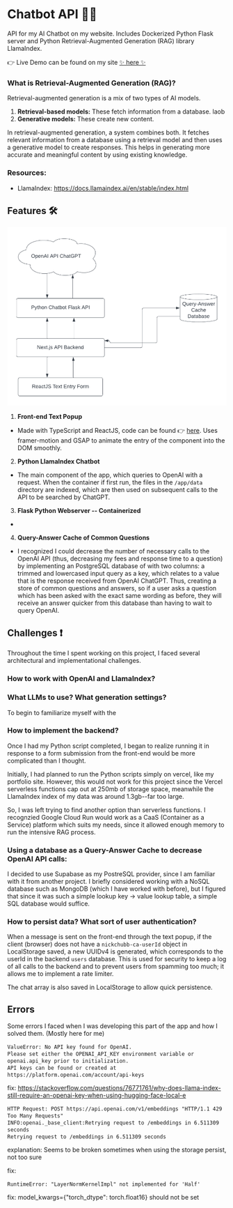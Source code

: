 # Chatbot API 🤖✨

API for my AI Chatbot on my website. Includes Dockerized Python Flask server and Python Retrieval-Augmented Generation (RAG) library LlamaIndex.

👉 Live Demo can be found on my site [✨ here ✨](https://nickchubb.ca)

### What is Retrieval-Augmented Generation (RAG)?


Retrieval-augmented generation is a mix of two types of AI models.

1. **Retrieval-based models:** These fetch information from a database.
laob
2. **Generative models:** These create new content.

In retrieval-augmented generation, a system combines both. It fetches relevant information from a database using a retrieval model and then uses a generative model to create responses. This helps in generating more accurate and meaningful content by using existing knowledge.


### Resources: 

- LlamaIndex: https://docs.llamaindex.ai/en/stable/index.html


## Features 🛠️

![Architecture Diagram](./chatbot-architecture.png)

1. **Front-end Text Popup**

- Made with TypeScript and ReactJS, code can be found 👉 [here](). Uses framer-motion and GSAP to animate the entry of the component into the DOM smoothly. 

2. **Python LlamaIndex Chatbot**

- The main component of the app, which queries to OpenAI with a request. When the container if first run, the files in the `/app/data` directory are indexed, which are then used on subsequent calls to the API to be searched by ChatGPT. 

3. **Flask Python Webserver -- Containerized**

- 

4. **Query-Answer Cache of Common Questions**

- I recognized I could decrease the number of necessary calls to the OpenAI API (thus, decreasing my fees and response time to a question) by implementing an PostgreSQL database of with two columns: a trimmed and lowercased input query as a key, which relates to a value that is the response received from OpenAI ChatGPT. Thus, creating a store of common questions and answers, so if a user asks a question which has been asked with the exact same wording as before, they will receive an answer quicker from this database than having to wait to query OpenAI.

## Challenges ❗️

Throughout the time I spent working on this project, I faced several architectural and implementational challenges.

### How to work with OpenAI and LlamaIndex?

### What LLMs to use? What generation settings?

To begin to familiarize myself with the 

### How to implement the backend?

Once I had my Python script completed, I began to realize running it in response to a form submission from the front-end would be more complicated than I thought. 

Initially, I had planned to run the Python scripts simply on vercel, like my portfolio site. However, this would not work for this project since the Vercel serverless functions cap out at 250mb of storage space, meanwhile the LlamaIndex index of my data was around 1.3gb--far too large. 

So, I was left trying to find another option than serverless functions. I recognzied Google Cloud Run would work as a CaaS (Container as a Service) platform which suits my needs, since it allowed enough memory to run the intensive RAG process.

### Using a database as a Query-Answer Cache to decrease OpenAI API calls:

I decided to use Supabase as my PostreSQL provider, since I am familiar with it from another project. I briefly considered working with a NoSQL database such as MongoDB (which I have worked with before), but I figured that since it was such a simple lookup key -> value lookup table, a simple SQL database would suffice.

### How to persist data? What sort of user authentication?

When a message is sent on the front-end through the text popup, if the client (browser) does not have a `nickchubb-ca-userId` object in LocalStorage saved, a new UUIDv4 is generated, which corresponds to the userId in the backend `users` database. This is used for security to keep a log of all calls to the backend and to prevent users from spamming too much; it allows me to implement a rate limiter. 

The chat array is also saved in LocalStorage to allow quick persistence.

## Errors

Some errors I faced when I was developing this part of the app and how I solved them. (Mostly here for me)

```
ValueError: No API key found for OpenAI.
Please set either the OPENAI_API_KEY environment variable or openai.api_key prior to initialization.
API keys can be found or created at https://platform.openai.com/account/api-keys
```

fix: https://stackoverflow.com/questions/76771761/why-does-llama-index-still-require-an-openai-key-when-using-hugging-face-local-e

```
HTTP Request: POST https://api.openai.com/v1/embeddings "HTTP/1.1 429 Too Many Requests"
INFO:openai._base_client:Retrying request to /embeddings in 6.511309 seconds
Retrying request to /embeddings in 6.511309 seconds
```

explanation: Seems to be broken sometimes when using the storage persist, not too sure 

fix: 

```
RuntimeError: "LayerNormKernelImpl" not implemented for 'Half'
```

fix: model_kwargs={"torch_dtype": torch.float16} should not be set